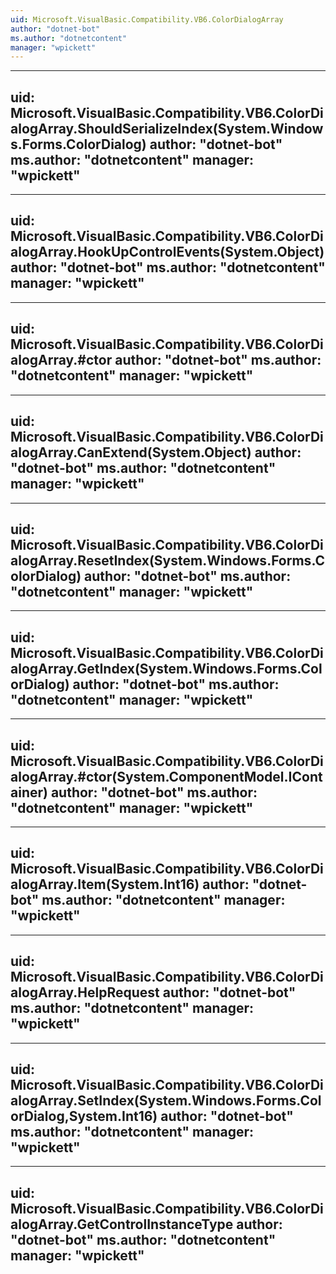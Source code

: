 ```yaml
---
uid: Microsoft.VisualBasic.Compatibility.VB6.ColorDialogArray
author: "dotnet-bot"
ms.author: "dotnetcontent"
manager: "wpickett"
---
```


---
uid: Microsoft.VisualBasic.Compatibility.VB6.ColorDialogArray.ShouldSerializeIndex(System.Windows.Forms.ColorDialog)
author: "dotnet-bot"
ms.author: "dotnetcontent"
manager: "wpickett"
---

---
uid: Microsoft.VisualBasic.Compatibility.VB6.ColorDialogArray.HookUpControlEvents(System.Object)
author: "dotnet-bot"
ms.author: "dotnetcontent"
manager: "wpickett"
---

---
uid: Microsoft.VisualBasic.Compatibility.VB6.ColorDialogArray.#ctor
author: "dotnet-bot"
ms.author: "dotnetcontent"
manager: "wpickett"
---

---
uid: Microsoft.VisualBasic.Compatibility.VB6.ColorDialogArray.CanExtend(System.Object)
author: "dotnet-bot"
ms.author: "dotnetcontent"
manager: "wpickett"
---

---
uid: Microsoft.VisualBasic.Compatibility.VB6.ColorDialogArray.ResetIndex(System.Windows.Forms.ColorDialog)
author: "dotnet-bot"
ms.author: "dotnetcontent"
manager: "wpickett"
---

---
uid: Microsoft.VisualBasic.Compatibility.VB6.ColorDialogArray.GetIndex(System.Windows.Forms.ColorDialog)
author: "dotnet-bot"
ms.author: "dotnetcontent"
manager: "wpickett"
---

---
uid: Microsoft.VisualBasic.Compatibility.VB6.ColorDialogArray.#ctor(System.ComponentModel.IContainer)
author: "dotnet-bot"
ms.author: "dotnetcontent"
manager: "wpickett"
---

---
uid: Microsoft.VisualBasic.Compatibility.VB6.ColorDialogArray.Item(System.Int16)
author: "dotnet-bot"
ms.author: "dotnetcontent"
manager: "wpickett"
---

---
uid: Microsoft.VisualBasic.Compatibility.VB6.ColorDialogArray.HelpRequest
author: "dotnet-bot"
ms.author: "dotnetcontent"
manager: "wpickett"
---

---
uid: Microsoft.VisualBasic.Compatibility.VB6.ColorDialogArray.SetIndex(System.Windows.Forms.ColorDialog,System.Int16)
author: "dotnet-bot"
ms.author: "dotnetcontent"
manager: "wpickett"
---

---
uid: Microsoft.VisualBasic.Compatibility.VB6.ColorDialogArray.GetControlInstanceType
author: "dotnet-bot"
ms.author: "dotnetcontent"
manager: "wpickett"
---
